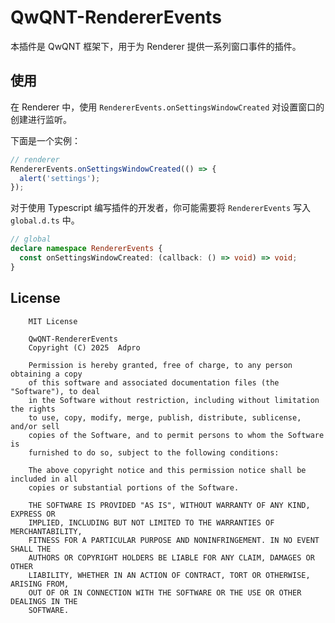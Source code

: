 # QwQNT-RendererEvents

本插件是 QwQNT 框架下，用于为 Renderer 提供一系列窗口事件的插件。

## 使用

在 Renderer 中，使用 `RendererEvents.onSettingsWindowCreated` 对设置窗口的创建进行监听。

下面是一个实例：

```typescript
// renderer
RendererEvents.onSettingsWindowCreated(() => {
  alert('settings');
});
```

对于使用 Typescript 编写插件的开发者，你可能需要将 `RendererEvents` 写入 `global.d.ts` 中。

```typescript
// global
declare namespace RendererEvents {
  const onSettingsWindowCreated: (callback: () => void) => void;
}
```

## License
```
    MIT License

    QwQNT-RendererEvents
    Copyright (C) 2025  Adpro

    Permission is hereby granted, free of charge, to any person obtaining a copy
    of this software and associated documentation files (the "Software"), to deal
    in the Software without restriction, including without limitation the rights
    to use, copy, modify, merge, publish, distribute, sublicense, and/or sell
    copies of the Software, and to permit persons to whom the Software is
    furnished to do so, subject to the following conditions:

    The above copyright notice and this permission notice shall be included in all
    copies or substantial portions of the Software.

    THE SOFTWARE IS PROVIDED "AS IS", WITHOUT WARRANTY OF ANY KIND, EXPRESS OR
    IMPLIED, INCLUDING BUT NOT LIMITED TO THE WARRANTIES OF MERCHANTABILITY,
    FITNESS FOR A PARTICULAR PURPOSE AND NONINFRINGEMENT. IN NO EVENT SHALL THE
    AUTHORS OR COPYRIGHT HOLDERS BE LIABLE FOR ANY CLAIM, DAMAGES OR OTHER
    LIABILITY, WHETHER IN AN ACTION OF CONTRACT, TORT OR OTHERWISE, ARISING FROM,
    OUT OF OR IN CONNECTION WITH THE SOFTWARE OR THE USE OR OTHER DEALINGS IN THE
    SOFTWARE.
```